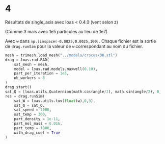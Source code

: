 # 4
Résultats de single_axis avec loas < 0.4.0 (vent selon z)

(Comme 3 mais avec 1e5 particules au lieu de 1e7)

Avec `w` dans `np.linspace(-0.0025,0.0025,100)`. Chaque fichier est la sortie de `drag.runSim` pour la valeur de `w` correspondant au nom du fichier.
```python
mesh = trimesh.load_mesh("../models/crocus/30.stl")
drag = loas.rad.RAD(
    sat_mesh = mesh,
    model = loas.rad.models.maxwell(0.10),
    part_per_iteration = 1e5,
    nb_workers = 8
)
drag.start()
sat_Q = [loas.utils.Quaternion(math.cos(angle/2), math.sin(angle/2), 0, 0) for angle in np.linspace(0, 2*math.pi, 100)]
res = drag.runSim(
    sat_W = loas.utils.tov(float(w),0,0),
    sat_Q = sat_Q,
    sat_speed = 7000,
    sat_temp = 300,
    part_density = 1e-11,
    part_mol_mass = 0.016,
    part_temp = 1800,
    with_drag_coef = True
)
```
